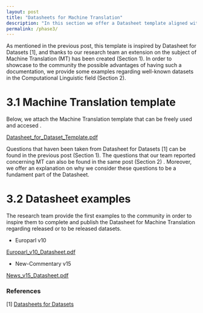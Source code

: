 ```yaml
---
layout: post
title: "Datasheets for Machine Translation"
description: "In this section we offer a Datasheet template aligned with Machine Translation (Section 1), as well as, we provide the first two examples for the community (Section 2). "
permalink: /phase3/
---
```




As mentioned in the previous post, this template is inspired by Datasheet for Datasets [1], and thanks to our research team an extension on the subject of Machine Translation (MT) has been created (Section 1). In order to showcase to the community the possible advantages of having such a documentation, we provide some examples regarding well-known datasets in the Computational Linguistic field (Section 2).



# 3.1 Machine Translation template

Below, we attach the Machine Translation template that can be freely used and accesed .

 [Datasheet_for_Dataset_Template.pdf](https://github.com/margaritageleta/TAED-bias/blob/master/_pdf/Datasheet_for_Dataset_Template.pdf) 

Questions that haven been taken from Datasheet for Datasets [1] can be found in the previous post (Section 1). The questions that our team reported concerning MT can also be found in the same post (Section 2) . Moreover, we offer an explanation on why we consider these questions to be a fundament part of the Datasheet.



# 3.2 Datasheet examples

The research team provide the first examples to the community in order to inspire them to complete and publish the Datasheet for Machine Translation regarding released or to be released datasets. 

* Europarl v10

 [Europarl_v10_Datasheet.pdf](https://github.com/margaritageleta/TAED-bias/blob/master/_pdf/Europarl_v10_Datasheet.pdf) 

* New-Commentary v15

 [News_v15_Datasheet.pdf](https://github.com/margaritageleta/TAED-bias/blob/master/_pdf/News_v15_Datasheet.pdf) 



### References

[1] [Datasheets for Datasets](https://arxiv.org/pdf/1803.09010.pdf)